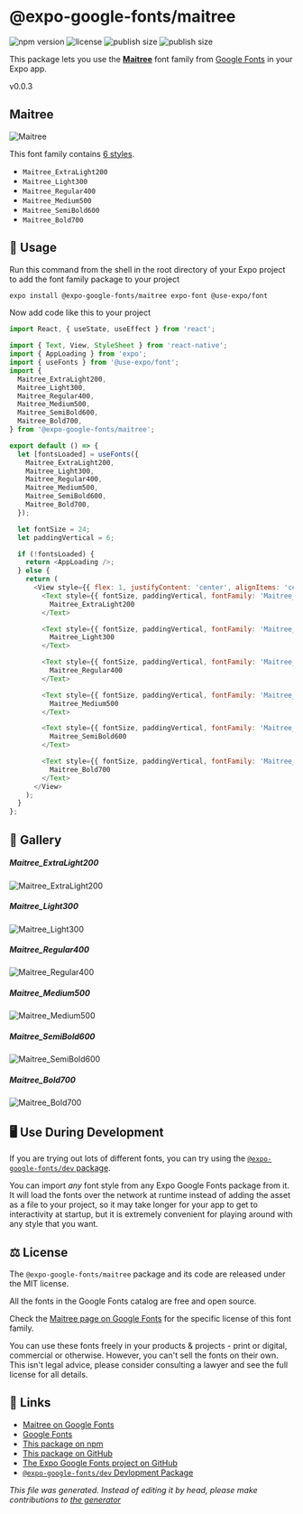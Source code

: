 # @expo-google-fonts/maitree

![npm version](https://flat.badgen.net/npm/v/@expo-google-fonts/maitree)
![license](https://flat.badgen.net/github/license/expo/google-fonts)
![publish size](https://flat.badgen.net/packagephobia/install/@expo-google-fonts/maitree)
![publish size](https://flat.badgen.net/packagephobia/publish/@expo-google-fonts/maitree)

This package lets you use the [**Maitree**](https://fonts.google.com/specimen/Maitree) font family from [Google Fonts](https://fonts.google.com/) in your Expo app.

v0.0.3

## Maitree

![Maitree](./font-family.png)

This font family contains [6 styles](#gallery).

- `Maitree_ExtraLight200`
- `Maitree_Light300`
- `Maitree_Regular400`
- `Maitree_Medium500`
- `Maitree_SemiBold600`
- `Maitree_Bold700`

## 🔡 Usage

Run this command from the shell in the root directory of your Expo project to add the font family package to your project
```sh
expo install @expo-google-fonts/maitree expo-font @use-expo/font
```

Now add code like this to your project
```js
import React, { useState, useEffect } from 'react';

import { Text, View, StyleSheet } from 'react-native';
import { AppLoading } from 'expo';
import { useFonts } from '@use-expo/font';
import {
  Maitree_ExtraLight200,
  Maitree_Light300,
  Maitree_Regular400,
  Maitree_Medium500,
  Maitree_SemiBold600,
  Maitree_Bold700,
} from '@expo-google-fonts/maitree';

export default () => {
  let [fontsLoaded] = useFonts({
    Maitree_ExtraLight200,
    Maitree_Light300,
    Maitree_Regular400,
    Maitree_Medium500,
    Maitree_SemiBold600,
    Maitree_Bold700,
  });

  let fontSize = 24;
  let paddingVertical = 6;

  if (!fontsLoaded) {
    return <AppLoading />;
  } else {
    return (
      <View style={{ flex: 1, justifyContent: 'center', alignItems: 'center' }}>
        <Text style={{ fontSize, paddingVertical, fontFamily: 'Maitree_ExtraLight200' }}>
          Maitree_ExtraLight200
        </Text>

        <Text style={{ fontSize, paddingVertical, fontFamily: 'Maitree_Light300' }}>
          Maitree_Light300
        </Text>

        <Text style={{ fontSize, paddingVertical, fontFamily: 'Maitree_Regular400' }}>
          Maitree_Regular400
        </Text>

        <Text style={{ fontSize, paddingVertical, fontFamily: 'Maitree_Medium500' }}>
          Maitree_Medium500
        </Text>

        <Text style={{ fontSize, paddingVertical, fontFamily: 'Maitree_SemiBold600' }}>
          Maitree_SemiBold600
        </Text>

        <Text style={{ fontSize, paddingVertical, fontFamily: 'Maitree_Bold700' }}>
          Maitree_Bold700
        </Text>
      </View>
    );
  }
};

```

## 📖 Gallery

##### Maitree_ExtraLight200
![Maitree_ExtraLight200](./0739208db7083eb1320ec06ca68d5399840b972ed04401c338c373289f55ea74.ttf.png)

##### Maitree_Light300
![Maitree_Light300](./19f05ca05c789289a2d8b35a68f7d2eb186a1bdbb47ff7d630f96485b8d06f67.ttf.png)

##### Maitree_Regular400
![Maitree_Regular400](./acbe712e2f0c98c52be38409f5b250521e6124b9af003a579b4c94e4e1ad0f49.ttf.png)

##### Maitree_Medium500
![Maitree_Medium500](./40f80d32ae82b7f67fe5a2ba972ccaecdf4b1cafee213b04baf2deb885eaf0a5.ttf.png)

##### Maitree_SemiBold600
![Maitree_SemiBold600](./fa9e3fc69089c2a19cf33871b62432a04f1b7d8bbb7faa0150665802ed267f0e.ttf.png)

##### Maitree_Bold700
![Maitree_Bold700](./0dd3d4080658f7cdb11b91c35ec62b8ff94caac9d5808f03343f66556b2f0ed9.ttf.png)


## 🖥️ Use During Development

If you are trying out lots of different fonts, you can try using the [`@expo-google-fonts/dev` package](https://github.com/expo/google-fonts/tree/master/font-packages/dev#readme).

You can import *any* font style from any Expo Google Fonts package from it. It will load the fonts
over the network at runtime instead of adding the asset as a file to your project, so it may take longer
for your app to get to interactivity at startup, but it is extremely convenient
for playing around with any style that you want.

## ⚖️ License

The `@expo-google-fonts/maitree` package and its code are released under the MIT license.

All the fonts in the Google Fonts catalog are free and open source.

Check the [Maitree page on Google Fonts](https://fonts.google.com/specimen/Maitree) for the specific license of this font family.

You can use these fonts freely in your products & projects - print or digital, commercial or otherwise. However, you can't sell the fonts on their own. This isn't legal advice, please consider consulting a lawyer and see the full license for all details.

## 🔗 Links

- [Maitree on Google Fonts](https://fonts.google.com/specimen/Maitree)
- [Google Fonts](https://fonts.google.com/)
- [This package on npm](https://www.npmjs.com/package/@expo-google-fonts/maitree)
- [This package on GitHub](https://github.com/expo/google-fonts/tree/master/font-packages/maitree)
- [The Expo Google Fonts project on GitHub](https://github.com/expo/google-fonts)
- [`@expo-google-fonts/dev` Devlopment Package](https://github.com/expo/google-fonts/tree/master/font-packages/dev)


*This file was generated. Instead of editing it by head, please make contributions to [the generator](https://github.com/expo/google-fonts/tree/master/packages/generator)*
